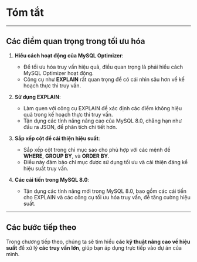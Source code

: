 # **Tóm tắt**

---

## **Các điểm quan trọng trong tối ưu hóa**

1. **Hiểu cách hoạt động của MySQL Optimizer**:
   - Để tối ưu hóa truy vấn hiệu quả, điều quan trọng là phải hiểu cách MySQL Optimizer hoạt động.
   - Công cụ như **EXPLAIN** rất quan trọng để có cái nhìn sâu hơn về kế hoạch thực thi truy vấn.

2. **Sử dụng EXPLAIN**:
   - Làm quen với công cụ EXPLAIN để xác định các điểm không hiệu quả trong kế hoạch thực thi truy vấn.
   - Tận dụng các tính năng nâng cao của MySQL 8.0, chẳng hạn như đầu ra JSON, để phân tích chi tiết hơn.

3. **Sắp xếp cột để cải thiện hiệu suất**:
   - Sắp xếp cột trong chỉ mục sao cho phù hợp với các mệnh đề **WHERE**, **GROUP BY**, và **ORDER BY**.
   - Điều này đảm bảo chỉ mục được sử dụng tối ưu và cải thiện đáng kể hiệu suất truy vấn.

4. **Các cải tiến trong MySQL 8.0**:
   - Tận dụng các tính năng mới trong MySQL 8.0, bao gồm các cải tiến cho EXPLAIN và các công cụ tối ưu hóa truy vấn, để tăng cường hiệu suất.

---

## **Các bước tiếp theo**
Trong chương tiếp theo, chúng ta sẽ tìm hiểu **các kỹ thuật nâng cao về hiệu suất** để xử lý **các truy vấn lớn**, giúp bạn áp dụng trực tiếp vào dự án của mình.
